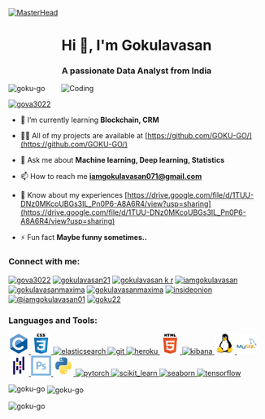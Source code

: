[![MasterHead](https://nielseniq.com/wp-content/uploads/sites/4/2021/02/data-science-icon-animation-banner-clockwise-3.gif?w=1024)](https://rishavchanda.io)
<h1 align="center">Hi 👋, I'm Gokulavasan</h1>
<h3 align="center">A passionate Data Analyst from India</h3>
<img align="right" alt="Coding" width="400" src="https://camo.githubusercontent.com/cae12fddd9d6982901d82580bdf321d81fb299141098ca1c2d4891870827bf17/68747470733a2f2f6d69726f2e6d656469756d2e636f6d2f6d61782f313336302f302a37513379765349765f7430696f4a2d5a2e676966" align="right">

<p align="left"> <img src="https://komarev.com/ghpvc/?username=goku-go&label=Profile%20views&color=0e75b6&style=flat" alt="goku-go" /> </p>

<p align="left"> <a href="https://twitter.com/gova3022" target="blank"><img src="https://img.shields.io/twitter/follow/gova3022?logo=twitter&style=for-the-badge" alt="gova3022" /></a> </p>

- 🌱 I’m currently learning **Blockchain, CRM**

- 👨‍💻 All of my projects are available at [https://github.com/GOKU-GO/](https://github.com/GOKU-GO/)

- 💬 Ask me about **Machine learning, Deep learning, Statistics**

- 📫 How to reach me **iamgokulavasan071@gmail.com**

- 📄 Know about my experiences [https://drive.google.com/file/d/1TUU-DNz0MKcoUBGs3IL_Pn0P6-A8A6R4/view?usp=sharing](https://drive.google.com/file/d/1TUU-DNz0MKcoUBGs3IL_Pn0P6-A8A6R4/view?usp=sharing)

- ⚡ Fun fact **Maybe funny sometimes..**

<h3 align="left">Connect with me:</h3>
<p align="left">
<a href="https://twitter.com/gova3022" target="blank"><img align="center" src="https://raw.githubusercontent.com/rahuldkjain/github-profile-readme-generator/master/src/images/icons/Social/twitter.svg" alt="gova3022" height="30" width="40" /></a>
<a href="https://linkedin.com/in/gokulavasan21" target="blank"><img align="center" src="https://raw.githubusercontent.com/rahuldkjain/github-profile-readme-generator/master/src/images/icons/Social/linked-in-alt.svg" alt="gokulavasan21" height="30" width="40" /></a>
<a href="https://stackoverflow.com/users/gokulavasan k r" target="blank"><img align="center" src="https://raw.githubusercontent.com/rahuldkjain/github-profile-readme-generator/master/src/images/icons/Social/stack-overflow.svg" alt="gokulavasan k r" height="30" width="40" /></a>
<a href="https://kaggle.com/iamgokulavasan" target="blank"><img align="center" src="https://raw.githubusercontent.com/rahuldkjain/github-profile-readme-generator/master/src/images/icons/Social/kaggle.svg" alt="iamgokulavasan" height="30" width="40" /></a>
<a href="https://fb.com/gokulavasanmaxima" target="blank"><img align="center" src="https://raw.githubusercontent.com/rahuldkjain/github-profile-readme-generator/master/src/images/icons/Social/facebook.svg" alt="gokulavasanmaxima" height="30" width="40" /></a>
<a href="https://instagram.com/gokulavasanmaxima" target="blank"><img align="center" src="https://raw.githubusercontent.com/rahuldkjain/github-profile-readme-generator/master/src/images/icons/Social/instagram.svg" alt="gokulavasanmaxima" height="30" width="40" /></a>
<a href="https://www.youtube.com/c/insideonion" target="blank"><img align="center" src="https://raw.githubusercontent.com/rahuldkjain/github-profile-readme-generator/master/src/images/icons/Social/youtube.svg" alt="insideonion" height="30" width="40" /></a>
<a href="https://www.hackerrank.com/@iamgokulavasan01" target="blank"><img align="center" src="https://raw.githubusercontent.com/rahuldkjain/github-profile-readme-generator/master/src/images/icons/Social/hackerrank.svg" alt="@iamgokulavasan01" height="30" width="40" /></a>
<a href="https://www.leetcode.com/goku22" target="blank"><img align="center" src="https://raw.githubusercontent.com/rahuldkjain/github-profile-readme-generator/master/src/images/icons/Social/leet-code.svg" alt="goku22" height="30" width="40" /></a>
</p>

<h3 align="left">Languages and Tools:</h3>
<p align="left"> <a href="https://www.cprogramming.com/" target="_blank" rel="noreferrer"> <img src="https://raw.githubusercontent.com/devicons/devicon/master/icons/c/c-original.svg" alt="c" width="40" height="40"/> </a> <a href="https://www.w3schools.com/css/" target="_blank" rel="noreferrer"> <img src="https://raw.githubusercontent.com/devicons/devicon/master/icons/css3/css3-original-wordmark.svg" alt="css3" width="40" height="40"/> </a> <a href="https://www.elastic.co" target="_blank" rel="noreferrer"> <img src="https://www.vectorlogo.zone/logos/elastic/elastic-icon.svg" alt="elasticsearch" width="40" height="40"/> </a> <a href="https://git-scm.com/" target="_blank" rel="noreferrer"> <img src="https://www.vectorlogo.zone/logos/git-scm/git-scm-icon.svg" alt="git" width="40" height="40"/> </a> <a href="https://heroku.com" target="_blank" rel="noreferrer"> <img src="https://www.vectorlogo.zone/logos/heroku/heroku-icon.svg" alt="heroku" width="40" height="40"/> </a> <a href="https://www.w3.org/html/" target="_blank" rel="noreferrer"> <img src="https://raw.githubusercontent.com/devicons/devicon/master/icons/html5/html5-original-wordmark.svg" alt="html5" width="40" height="40"/> </a> <a href="https://www.elastic.co/kibana" target="_blank" rel="noreferrer"> <img src="https://www.vectorlogo.zone/logos/elasticco_kibana/elasticco_kibana-icon.svg" alt="kibana" width="40" height="40"/> </a> <a href="https://www.linux.org/" target="_blank" rel="noreferrer"> <img src="https://raw.githubusercontent.com/devicons/devicon/master/icons/linux/linux-original.svg" alt="linux" width="40" height="40"/> </a> <a href="https://www.mysql.com/" target="_blank" rel="noreferrer"> <img src="https://raw.githubusercontent.com/devicons/devicon/master/icons/mysql/mysql-original-wordmark.svg" alt="mysql" width="40" height="40"/> </a> <a href="https://pandas.pydata.org/" target="_blank" rel="noreferrer"> <img src="https://raw.githubusercontent.com/devicons/devicon/2ae2a900d2f041da66e950e4d48052658d850630/icons/pandas/pandas-original.svg" alt="pandas" width="40" height="40"/> </a> <a href="https://www.photoshop.com/en" target="_blank" rel="noreferrer"> <img src="https://raw.githubusercontent.com/devicons/devicon/master/icons/photoshop/photoshop-line.svg" alt="photoshop" width="40" height="40"/> </a> <a href="https://www.python.org" target="_blank" rel="noreferrer"> <img src="https://raw.githubusercontent.com/devicons/devicon/master/icons/python/python-original.svg" alt="python" width="40" height="40"/> </a> <a href="https://pytorch.org/" target="_blank" rel="noreferrer"> <img src="https://www.vectorlogo.zone/logos/pytorch/pytorch-icon.svg" alt="pytorch" width="40" height="40"/> </a> <a href="https://scikit-learn.org/" target="_blank" rel="noreferrer"> <img src="https://upload.wikimedia.org/wikipedia/commons/0/05/Scikit_learn_logo_small.svg" alt="scikit_learn" width="40" height="40"/> </a> <a href="https://seaborn.pydata.org/" target="_blank" rel="noreferrer"> <img src="https://seaborn.pydata.org/_images/logo-mark-lightbg.svg" alt="seaborn" width="40" height="40"/> </a> <a href="https://www.tensorflow.org" target="_blank" rel="noreferrer"> <img src="https://www.vectorlogo.zone/logos/tensorflow/tensorflow-icon.svg" alt="tensorflow" width="40" height="40"/> </a> </p>

<p><img align="left" src="https://github-readme-stats.vercel.app/api/top-langs?username=goku-go&show_icons=true&locale=en&layout=compact" alt="goku-go" /></p>

<p>&nbsp;<img align="center" src="https://github-readme-stats.vercel.app/api?username=goku-go&show_icons=true&locale=en" alt="goku-go" /></p>

<p><img align="center" src="https://github-readme-streak-stats.herokuapp.com/?user=goku-go&" alt="goku-go" /></p>
